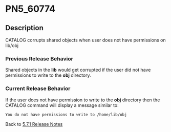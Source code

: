 # PN5_60774

<PageHeader />

## Description

CATALOG corrupts shared objects when user does not have permissions on lib/obj

### Previous Release Behavior

Shared objects in the **lib** would get corrupted if the user did not have permissions to write to the **obj** directory.

### Current Release Behavior

If the user does not have permission to write to the **obj** directory then the CATALOG command will display a message similar to:

```
You do not have permissions to write to /home/lib/obj
```

Back to [5.7.1 Release Notes](./../jbase-5.7.1-release-notes/README.md)

<PageFooter />
